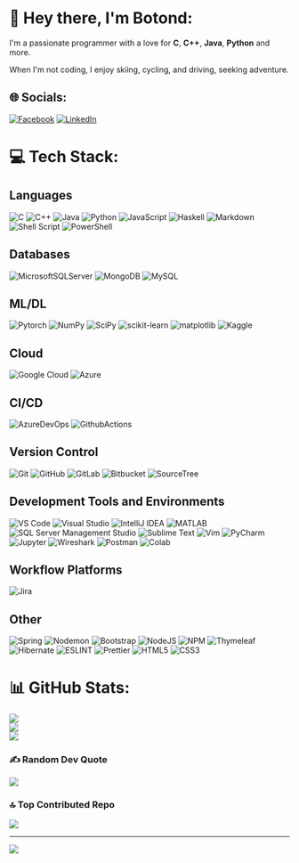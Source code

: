 # 💫 Hey there, I'm **Botond**:

I'm a passionate programmer with a love for **C**, **C++**, **Java**, **Python** and more.

When I'm not coding, I enjoy skiing, cycling, and driving, seeking adventure.

## 🌐 Socials:
[![Facebook](https://img.shields.io/badge/Facebook-%231877F2.svg?logo=Facebook&logoColor=white)](https://facebook.com/botika.benko) [![LinkedIn](https://img.shields.io/badge/LinkedIn-%230077B5.svg?logo=linkedin&logoColor=white)](https://linkedin.com/in/botond-benkő-51b836218) 

# 💻 Tech Stack:
## Languages
![C](https://img.shields.io/badge/c-%2300599C.svg?style=for-the-badge&logo=c&logoColor=white) ![C++](https://img.shields.io/badge/c++-%2300599C.svg?style=for-the-badge&logo=c%2B%2B&logoColor=white) ![Java](https://img.shields.io/badge/Java-ED8B00?style=for-the-badge&logo=openjdk&logoColor=white) ![Python](https://img.shields.io/badge/python-3670A0?style=for-the-badge&logo=python&logoColor=ffdd54) ![JavaScript](https://img.shields.io/badge/javascript-%23323330.svg?style=for-the-badge&logo=javascript&logoColor=%23F7DF1E) ![Haskell](https://img.shields.io/badge/Haskell-5e5086?style=for-the-badge&logo=haskell&logoColor=white) ![Markdown](https://img.shields.io/badge/Markdown-000000?style=for-the-badge&logo=markdown&logoColor=white) ![Shell Script](https://img.shields.io/badge/Shell%20Script-%23121011.svg?style=for-the-badge&logo=gnu-bash&logoColor=white) ![PowerShell](https://img.shields.io/badge/Powershell-2CA5E0?style=for-the-badge&logo=powershell&logoColor=white)

## Databases
![MicrosoftSQLServer](https://img.shields.io/badge/Microsoft_SQL_Server-CC2927?style=for-the-badge&logo=microsoft-sql-server&logoColor=white) ![MongoDB](https://img.shields.io/badge/MongoDB-%234ea94b.svg?style=for-the-badge&logo=mongodb&logoColor=white) ![MySQL](https://img.shields.io/badge/mysql-%2300f.svg?style=for-the-badge&logo=mysql&logoColor=white)

## ML/DL
![Pytorch](https://img.shields.io/badge/PyTorch-EE4C2C.svg?style=for-the-badge&logo=PyTorch&logoColor=white) ![NumPy](https://img.shields.io/badge/numpy-%23013243.svg?style=for-the-badge&logo=numpy&logoColor=white) ![SciPy](https://img.shields.io/badge/SciPy-%230C55A5.svg?style=for-the-badge&logo=scipy&logoColor=%white) ![scikit-learn](https://img.shields.io/badge/scikit--learn-%23F7931E.svg?style=for-the-badge&logo=scikit-learn&logoColor=white) ![matplotlib](https://img.shields.io/badge/matplotlib-%23FF4F00.svg?style=for-the-badge&logo=matplotlib&logoColor=white) ![Kaggle](https://img.shields.io/badge/Kaggle-20BEFF.svg?style=for-the-badge&logo=Kaggle&logoColor=white)

## Cloud
![Google Cloud](https://img.shields.io/badge/Google_Cloud-4285F4?style=for-the-badge&logo=google-cloud&logoColor=white) ![Azure](https://img.shields.io/badge/Microsoft_Azure-0089D6?style=for-the-badge&logo=microsoft-azure&logoColor=white)

## CI/CD
![AzureDevOps](https://img.shields.io/badge/Azure_DevOps-0078D7?style=for-the-badge&logo=azure-devops&logoColor=white) ![GithubActions](https://img.shields.io/badge/GitHub_Actions-2088FF?style=for-the-badge&logo=github-actions&logoColor=white)

## Version Control
![Git](https://img.shields.io/badge/Git-F05032?style=for-the-badge&logo=git&logoColor=white) ![GitHub](https://img.shields.io/badge/GitHub-181717?style=for-the-badge&logo=github&logoColor=white) ![GitLab](https://img.shields.io/badge/GitLab-FCA121?style=for-the-badge&logo=gitlab&logoColor=white) ![Bitbucket](https://img.shields.io/badge/Bitbucket-0052CC?style=for-the-badge&logo=bitbucket&logoColor=white) ![SourceTree](https://img.shields.io/badge/Sourcetree-0052CC.svg?style=for-the-badge&logo=Sourcetree&logoColor=white)

## Development Tools and Environments
![VS Code](https://img.shields.io/badge/VS%20Code-007ACC?style=for-the-badge&logo=visual-studio-code&logoColor=white) ![Visual Studio](https://img.shields.io/badge/Visual%20Studio-5C2D91?style=for-the-badge&logo=visual-studio&logoColor=white) ![IntelliJ IDEA](https://img.shields.io/badge/IntelliJ%20IDEA-000000?style=for-the-badge&logo=intellij-idea&logoColor=white) ![MATLAB](https://img.shields.io/badge/MATLAB-0076A8?style=for-the-badge&logo=mathworks&logoColor=white) ![SQL Server Management Studio](https://img.shields.io/badge/SQL%20Server%20Management%20Studio-CC2927?style=for-the-badge&logo=microsoft%20sql%20server&logoColor=white) ![Sublime Text](https://img.shields.io/badge/Sublime%20Text-FF9800?style=for-the-badge&logo=sublime-text&logoColor=white) ![Vim](https://img.shields.io/badge/Vim-019733?style=for-the-badge&logo=vim&logoColor=white) ![PyCharm](https://img.shields.io/badge/PyCharm-000000?style=for-the-badge&logo=pycharm&logoColor=white) ![Jupyter](https://img.shields.io/badge/Jupyter-F37626?style=for-the-badge&logo=jupyter&logoColor=white) ![Wireshark](https://img.shields.io/badge/Wireshark-1679A7?style=for-the-badge&logo=wireshark&logoColor=white) ![Postman](https://img.shields.io/badge/Postman-FF6C37?style=for-the-badge&logo=postman&logoColor=white) ![Colab](https://img.shields.io/badge/Colab-F9AB00?style=for-the-badge&logo=googlecolab&color=525252)

## Workflow Platforms
![Jira](https://img.shields.io/badge/Jira-0052CC?style=for-the-badge&logo=Jira&logoColor=white)

## Other
![Spring](https://img.shields.io/badge/Spring-6DB33F?style=for-the-badge&logo=spring&logoColor=white) ![Nodemon](https://img.shields.io/badge/Nodemon-76D04B.svg?style=for-the-badge&logo=Nodemon&logoColor=white) ![Bootstrap](https://img.shields.io/badge/bootstrap-%23563D7C.svg?style=for-the-badge&logo=bootstrap&logoColor=white) ![NodeJS](https://img.shields.io/badge/node.js-6DA55F?style=for-the-badge&logo=node.js&logoColor=white) ![NPM](https://img.shields.io/badge/NPM-%23000000.svg?style=for-the-badge&logo=npm&logoColor=white) ![Thymeleaf](https://img.shields.io/badge/Thymeleaf-005F0F.svg?style=for-the-badge&logo=Thymeleaf&logoColor=white) ![Hibernate](https://img.shields.io/badge/Hibernate-59666C?style=for-the-badge&logo=Hibernate&logoColor=white) ![ESLINT](https://img.shields.io/badge/eslint-3A33D1?style=for-the-badge&logo=eslint&logoColor=white) ![Prettier](https://img.shields.io/badge/prettier-1A2C34?style=for-the-badge&logo=prettier&logoColor=F7BA3E) ![HTML5](https://img.shields.io/badge/html5-%23E34F26.svg?style=for-the-badge&logo=html5&logoColor=white) ![CSS3](https://img.shields.io/badge/css3-%231572B6.svg?style=for-the-badge&logo=css3&logoColor=white)

# 📊 GitHub Stats:
![](https://github-readme-stats.vercel.app/api?username=benkobotika&theme=tokyonight&hide_border=false&include_all_commits=false&count_private=false)<br/>
![](https://github-readme-streak-stats.herokuapp.com/?user=benkobotika&theme=tokyonight&hide_border=false)<br/>
![](https://github-readme-stats.vercel.app/api/top-langs/?username=benkobotika&theme=tokyonight&hide_border=false&include_all_commits=false&count_private=false&layout=compact)

### ✍️ Random Dev Quote
![](https://quotes-github-readme.vercel.app/api?type=horizontal&theme=radical)

### 🔝 Top Contributed Repo
![](https://github-contributor-stats.vercel.app/api?username=benkobotika&limit=5&theme=dracula&combine_all_yearly_contributions=true)

---
[![](https://visitcount.itsvg.in/api?id=benkobotika&icon=0&color=0)](https://visitcount.itsvg.in)

<!-- Proudly created with GPRM ( https://gprm.itsvg.in ) -->
